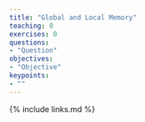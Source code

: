 ```yaml
---
title: "Global and Local Memory"
teaching: 0
exercises: 0
questions:
- "Question"
objectives:
- "Objective"
keypoints:
- ""
---
```


{% include links.md %}
